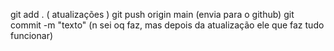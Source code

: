 git add . ( atualizações )
git push origin main (envia para o github)
git commit -m "texto" (n sei oq faz, mas depois da atualização ele que faz tudo funcionar)